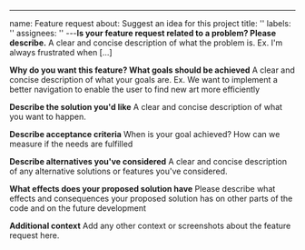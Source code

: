 ---
name: Feature request
about: Suggest an idea for this project
title: ''
labels: ''
assignees: ''
---**Is your feature request related to a problem? Please describe.**
A clear and concise description of what the problem is. Ex. I'm always frustrated when [...]

**Why do you want this feature? What goals should be achieved**
A clear and concise description of what your goals are. Ex. We want to implement a better navigation to enable the user to find new art more efficiently

**Describe the solution you'd like**
A clear and concise description of what you want to happen.

**Describe acceptance criteria**
When is your goal achieved? How can we measure if the needs are fulfilled

**Describe alternatives you've considered**
A clear and concise description of any alternative solutions or features you've considered.

**What effects does your proposed solution have**
Please describe what effects and consequences your proposed solution has on other parts of the code and on the future development

**Additional context**
Add any other context or screenshots about the feature request here.
